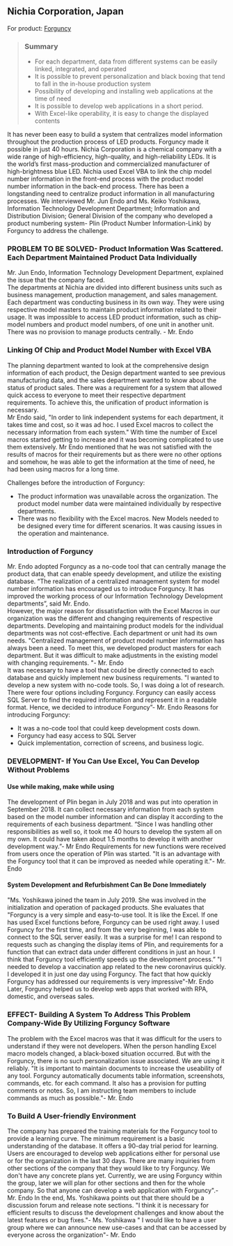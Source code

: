 ## Nichia Corporation, Japan 
For product: [Forguncy](https://www.forguncy.com)

> ### Summary 
> - For each department, data from different systems can be easily linked, integrated, and operated 
> - It is possible to prevent personalization and black boxing that tend to fall in the in-house production system 
> - Possibility of developing and installing web applications at the time of need 
> - It is possible to develop web applications in a short period.
> - With Excel-like operability, it is easy to change the displayed contents 


It has never been easy to build a system that centralizes model information throughout the production process of LED products.  Forguncy made it possible in just 40 hours. 
Nichia Corporation is a chemical company with a wide range of high-efficiency, high-quality, and high-reliability LEDs. It is the world’s first mass-production and commercialized manufacturer of high-brightness blue LED.  Nichia used Excel VBA to link the chip model number information in the front-end process with the product model number information in the back-end process. There has been a longstanding need to centralize product information in all manufacturing processes. We interviewed Mr. Jun Endo and Ms. Keiko Yoshikawa, Information Technology Development Department; Information and Distribution Division; General Division of the company who developed a product numbering system- Plin (Product Number Information-Link) by Forguncy to address the challenge.  

### PROBLEM TO BE SOLVED- Product Information Was Scattered. Each Department Maintained Product Data Individually 

Mr. Jun Endo, Information Technology Development Department, explained the issue that the company faced.  
The departments at Nichia are divided into different business units such as business management, production management, and sales management. Each department was conducting business in its own way. They were using respective model masters to maintain product information related to their usage. It was impossible to access LED product information, such as chip-model numbers and product model numbers, of one unit in another unit. There was no provision to manage products centrally. - Mr. Endo  

### Linking Of Chip and Product Model Number with Excel VBA  

The planning department wanted to look at the comprehensive design information of each product, the Design department wanted to see previous manufacturing data, and the sales department wanted to know about the status of product sales. There was a requirement for a system that allowed quick access to everyone to meet their respective department requirements. To achieve this, the unification of product information is necessary.  
Mr Endo said, "In order to link independent systems for each department, it takes time and cost, so it was ad hoc. I used Excel macros to collect the necessary information from each system."  With time the number of Excel macros started getting to increase and it was becoming complicated to use them extensively. Mr Endo mentioned that he was not satisfied with the results of macros for their requirements but as there were no other options and somehow, he was able to get the information at the time of need, he had been using macros for a long time. 

Challenges before the introduction of Forguncy: 
- The product information was unavailable across the organization. The product model number data were maintained individually by respective departments. 
- There was no flexibility with the Excel macros. New Models needed to be designed every time for different scenarios.  It was causing issues in the operation and maintenance. 

### Introduction of Forguncy  
Mr. Endo adopted Forguncy as a no-code tool that can centrally manage the product data, that can enable speedy development, and utilize the existing database. 
“The realization of a centralized management system for model number information has encouraged us to introduce Forguncy. It has improved the working process of our Information Technology Development departments”, said Mr. Endo.    
However, the major reason for dissatisfaction with the Excel Macros in our organization was the different and changing requirements of respective departments. Developing and maintaining product models for the individual departments was not cost-effective. Each department or unit had its own needs. "Centralized management of product model number information has always been a need. To meet this, we developed product masters for each department. But it was difficult to make adjustments in the existing model with changing requirements. "- Mr. Endo  
It was necessary to have a tool that could be directly connected to each database and quickly implement new business requirements. "I wanted to develop a new system with no-code tools. So, I was doing a lot of research. There were four options including Forguncy.  Forguncy can easily access SQL Server to find the required information and represent it in a readable format. Hence, we decided to introduce Forguncy”- Mr. Endo 
Reasons for introducing Forguncy: 
- It was a no-code tool that could keep development costs down.  
- Forguncy had easy access to SQL Server  
- Quick implementation, correction of screens, and business logic. 

### DEVELOPMENT- If You Can Use Excel, You Can Develop Without Problems  
#### Use while making, make while using 
The development of Plin began in July 2018 and was put into operation in September 2018. It can collect necessary information from each system based on the model number information and can display it according to the requirements of each business department. “Since I was handling other responsibilities as well so, it took me 40 hours to develop the system all on my own. It could have taken about 1.5 months to develop it with another development way.”- Mr Endo 
Requirements for new functions were received from users once the operation of Plin was started. "It is an advantage with the Forguncy tool that it can be improved as needed while operating it."- Mr. Endo  
#### System Development and Refurbishment Can Be Done Immediately  
"Ms. Yoshikawa joined the team in July 2019. She was involved in the initialization and operation of packaged products. She evaluates that "Forguncy is a very simple and easy-to-use tool. It is like the Excel. If one has used Excel functions before, Forguncy can be used right away. I used Forguncy for the first time, and from the very beginning, I was able to connect to the SQL server easily. It was a surprise for me! I can respond to requests such as changing the display items of Plin, and requirements for a function that can extract data under different conditions in just an hour.  I think that Forguncy tool efficiently speeds up the development process.”
"I needed to develop a vaccination app related to the new coronavirus quickly. I developed it in just one day using Forguncy. The fact that how quickly Forguncy has addressed our requirements is very impressive"-Mr. Endo  
Later, Forguncy helped us to develop web apps that worked with RPA, domestic, and overseas sales.  

### EFFECT- Building A System To Address This Problem Company-Wide By Utilizing Forguncy Software  

The problem with the Excel macros was that it was difficult for the users to understand if they were not developers. When the person handling Excel macro models changed, a black-boxed situation occurred. But with the Forguncy, there is no such personalization issue associated. We are using it reliably. "It is important to maintain documents to increase the useability of any tool. Forguncy automatically documents table information, screenshots, commands, etc. for each command. It also has a provision for putting comments or notes. So, I am instructing team members to include commands as much as possible."- Mr. Endo 

### To Build A User-friendly Environment 
The company has prepared the training materials for the Forguncy tool to provide a learning curve. The minimum requirement is a basic understanding of the database. It offers a 90-day trial period for learning. Users are encouraged to develop web applications either for personal use or for the organization in the last 30 days. There are many inquiries from other sections of the company that they would like to try Forguncy. We don't have any concrete plans yet. Currently, we are using Forguncy within the group, later we will plan for other sections and then for the whole company. So that anyone can develop a web application with Forguncy".-Mr. Endo
In the end, Ms. Yoshikawa points out that there should be a discussion forum and release note sections. "I think it is necessary for efficient results to discuss the development challenges and know about the latest features or bug fixes."- Ms. Yoshikawa
" I would like to have a user group where we can announce new use-cases and that can be accessed by everyone across the organization"- Mr. Endo

